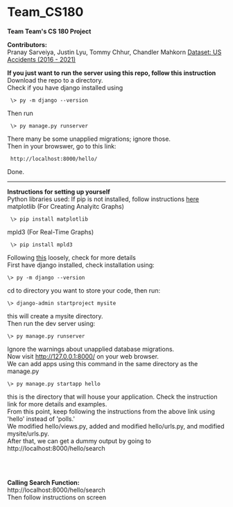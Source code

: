 # Team_CS180
**Team Team's CS 180 Project**  

**Contributors:**  
Pranay Sarveiya, Justin Lyu, Tommy Chhur, Chandler Mahkorn 
[Dataset: US Accidents (2016 - 2021)](https://www.kaggle.com/datasets/sobhanmoosavi/us-accidents)  

**If you just want to run the server using this repo, follow this instruction**  
Download the repo to a directory.  
Check if you have django installed using  

     \> py -m django --version  

Then run

     \> py manage.py runserver
     
There many be some unapplied migrations; ignore those.  
Then in your browswer, go to this link:

     http://localhost:8000/hello/
     
Done.  
  ____________________________  
  
  
**Instructions for setting up yourself**  
Python libraries used:
If pip is not installed, follow instructions [here](https://pip.pypa.io/en/stable/installation/)
matplotlib (For Creating Analyitc Graphs)

     \> pip install matplotlib
     
mpld3 (For Real-Time Graphs)

     \> pip install mpld3
     
Following [this](https://docs.djangoproject.com/en/4.0/intro/tutorial01/) loosely, check for more details  
First have django installed, check installation using:  

    \> py -m django --version
cd to directory you want to store your code, then run:  

    \> django-admin startproject mysite

this will create a mysite directory.  
Then run the dev server using:

    \> py manage.py runserver
    
Ignore the warnings about unapplied database migrations.  
Now visit http://127.0.0.1:8000/ on your web browser.  
We can add apps using this command in the same directory as the manage.py

    \> py manage.py startapp hello
    
this is the directory that will house your application. Check the instruction link for more details and examples.  
From this point, keep following the instructions from the above link using 'hello' instead of 'polls.'  
We modified hello/views.py, added and modified hello/urls.py, and modified mysite/urls.py.  
After that, we can get a dummy output by going to http://localhost:8000/hello/search
<p>
     <br>
     <br>
</p>  

**Calling Search Function:**  
http://localhost:8000/hello/search  
Then follow instructions on screen

